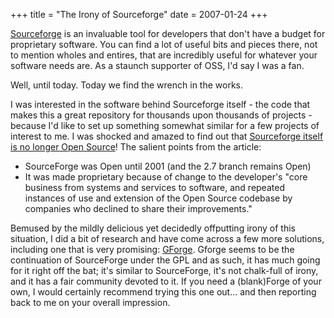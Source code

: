 +++
title = "The Irony of Sourceforge"
date = 2007-01-24
+++

[Sourceforge](http://www.sourceforge.net) is an invaluable tool for developers that don't have a budget for proprietary software. You can find a lot of useful bits and pieces there, not to mention wholes and entires, that are incredibly useful for whatever your software needs are. As a staunch supporter of OSS, I'd say I was a fan.

Well, until today. Today we find the wrench in the works.

I was interested in the software behind Sourceforge itself - the code that makes this a great repository for thousands upon thousands of projects - because I'd like to set up something somewhat similar for a few projects of interest to me. I was shocked and amazed to find out that [Sourceforge itself is no longer Open Source](http://sourceforge.net/docman/display_doc.php?docid=10382&group_id=39306)! The salient points from the article:

- SourceForge was Open until 2001 (and the 2.7 branch remains Open)
- It was made proprietary because of change to the developer's "core business from systems and services to software, and repeated instances of use and extension of the Open Source codebase by companies who declined to share their improvements."

Bemused by the mildly delicious yet decidedly offputting irony of this situation, I did a bit of research and have come across a few more solutions, including one that is very promising: [GForge](http://www.gforge.org). Gforge seems to be the continuation of SourceForge under the GPL and as such, it has much going for it right off the bat; it's similar to SourceForge, it's not chalk-full of irony, and it has a fair community devoted to it. If you need a (blank)Forge of your own, I would certainly recommend trying this one out... and then reporting back to me on your overall impression.
